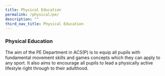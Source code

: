 ```yaml
---
title: Physical Education
permalink: /physical/pe/
description: ""
third_nav_title: Physical Education
---
```

### **Physical Education**
The aim of the PE Department in ACS(P) is to equip all pupils with fundamental movement skills and games concepts which they can apply to any sport. It also aims to encourage all pupils to lead a physically active lifestyle right through to their adulthood.